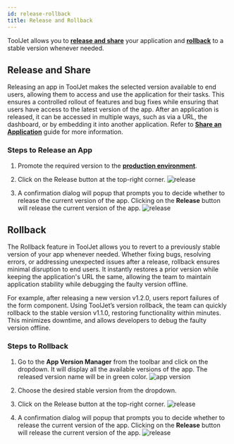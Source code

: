 ```yaml
---
id: release-rollback
title: Release and Rollback
---
```


ToolJet allows you to **[release and share](#release-and-share)** your application and **[rollback](#rollback)** to a stable version whenever needed. 

## Release and Share

Releasing an app in ToolJet makes the selected version available to end users, allowing them to access and use the application for their tasks. This ensures a controlled rollout of features and bug fixes while ensuring that users have access to the latest version of the app. After an application is released, it can be accessed in multiple ways, such as via a URL, the dashboard, or by embedding it into another application. Refer to **[Share an Application](#)** guide for more information.

### Steps to Release an App

1. Promote the required version to the **[production environment](#)**.

2. Click on the Release button at the top-right corner.
    <img className="screenshot-full" src="/img/development-lifecycle/release/release/release.png" alt="release"/>

3. A confirmation dialog will popup that prompts you to decide whether to release the current version of the app. Clicking on the **Release** button will release the current version of the app.
    <img className="screenshot-full img-s" src="/img/development-lifecycle/release/release/confirm.png" alt="release"/>

## Rollback

The Rollback feature in ToolJet allows you to revert to a previously stable version of your app whenever needed. Whether fixing bugs, resolving errors, or addressing unexpected issues after a release, rollback ensures minimal disruption to end users. It instantly restores a prior version while keeping the application's URL the same, allowing the team to maintain application stability while debugging the faulty version offline.

For example, after releasing a new version v1.2.0, users report failures of the form component. Using ToolJet’s version rollback, the team can quickly rollback to the stable version v1.1.0, restoring functionality within minutes. This minimizes downtime, and allows developers to debug the faulty version offline.

### Steps to Rollback

1. Go to the **App Version Manager** from the toolbar and click on the dropdown. It will display all the available versions of the app. The released version name will be in green color.
    <img className="screenshot-full" src="/img/development-lifecycle/release/version-control/version-menu.png" alt="app version"/>

2. Choose the desired stable version from the dropdown. 

3. Click on the Release button at the top-right corner.
    <img className="screenshot-full" src="/img/development-lifecycle/release/release/release.png" alt="release"/>

4. A confirmation dialog will popup that prompts you to decide whether to release the current version of the app. Clicking on the **Release** button will release the current version of the app.
    <img className="screenshot-full img-s" src="/img/development-lifecycle/release/release/confirm.png" alt="release"/>

